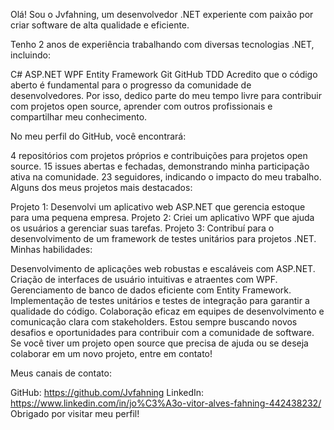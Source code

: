 Olá! Sou o Jvfahning, um desenvolvedor .NET experiente com paixão por criar software de alta qualidade e eficiente.

Tenho 2 anos de experiência trabalhando com diversas tecnologias .NET, incluindo:

C#
ASP.NET
WPF
Entity Framework
Git
GitHub
TDD
Acredito que o código aberto é fundamental para o progresso da comunidade de desenvolvedores. Por isso, dedico parte do meu tempo livre para contribuir com projetos open source, aprender com outros profissionais e compartilhar meu conhecimento.

No meu perfil do GitHub, você encontrará:

4 repositórios com projetos próprios e contribuições para projetos open source.
15 issues abertas e fechadas, demonstrando minha participação ativa na comunidade.
23 seguidores, indicando o impacto do meu trabalho.
Alguns dos meus projetos mais destacados:

Projeto 1: Desenvolvi um aplicativo web ASP.NET que gerencia estoque para uma pequena empresa.
Projeto 2: Criei um aplicativo WPF que ajuda os usuários a gerenciar suas tarefas.
Projeto 3: Contribuí para o desenvolvimento de um framework de testes unitários para projetos .NET.
Minhas habilidades:

Desenvolvimento de aplicações web robustas e escaláveis com ASP.NET.
Criação de interfaces de usuário intuitivas e atraentes com WPF.
Gerenciamento de banco de dados eficiente com Entity Framework.
Implementação de testes unitários e testes de integração para garantir a qualidade do código.
Colaboração eficaz em equipes de desenvolvimento e comunicação clara com stakeholders.
Estou sempre buscando novos desafios e oportunidades para contribuir com a comunidade de software. Se você tiver um projeto open source que precisa de ajuda ou se deseja colaborar em um novo projeto, entre em contato!

Meus canais de contato:

GitHub: https://github.com/Jvfahning
LinkedIn: https://www.linkedin.com/in/jo%C3%A3o-vitor-alves-fahning-442438232/
Obrigado por visitar meu perfil!
